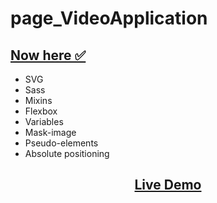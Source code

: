 # page_VideoApplication

## [Now here ✅](https://github.com/Julia-Kalyukh/Julia-Kalyukh.github.io/tree/master/VideoApplication)

- SVG
- Sass
- Mixins
- Flexbox
- Variables
- Mask-image
- Pseudo-elements
- Absolute positioning

<h2 align="center"><a  href="https://julia-kalyukh.github.io/VideoApplication/">Live Demo</a></h2>
